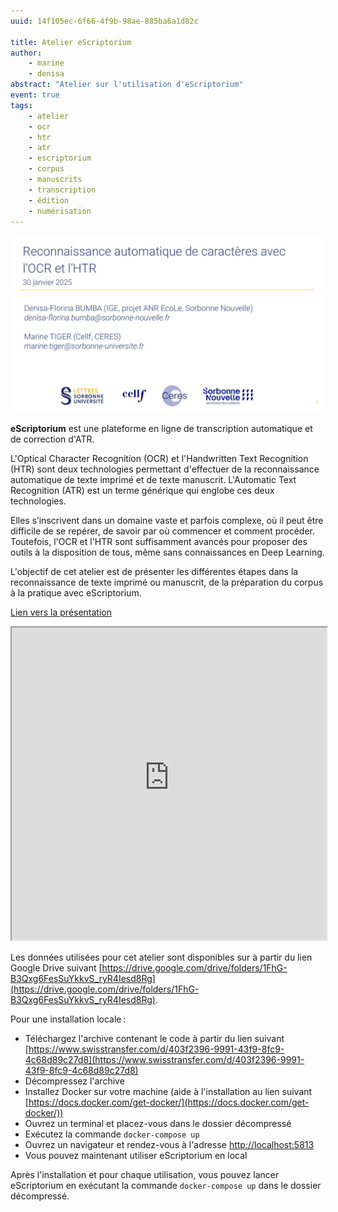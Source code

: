 ```yaml
---
uuid: 14f105ec-6f66-4f9b-98ae-885ba6a1d82c

title: Atelier eScriptorium
author:
    - marine
    - denisa
abstract: "Atelier sur l'utilisation d'eScriptorium"
event: true
tags:
    - atelier
    - ocr
    - htr
    - atr
    - escriptorium
    - corpus
    - manuscrits
    - transcription
    - édition
    - numérisation
---
```


![](atelier_escriptorium.png)

**eScriptorium** est une plateforme en ligne de transcription
automatique et de correction d'ATR.

L'Optical Character Recognition (OCR) et l'Handwritten Text Recognition (HTR) sont deux technologies permettant d'effectuer de la reconnaissance automatique de texte imprimé et de texte manuscrit. L'Automatic Text Recognition (ATR) est un terme générique qui englobe ces deux technologies.

Elles s’inscrivent dans un domaine vaste et parfois complexe, où il peut être difficile de se repérer, de savoir par où commencer et comment procéder. 
Toutefois, l'OCR et l'HTR sont suffisamment avancés pour proposer des outils à la disposition de tous, même sans connaissances en Deep Learning.

L'objectif de cet atelier est de présenter les différentes étapes dans la reconnaissance de texte imprimé ou manuscrit, de la préparation du corpus à la pratique avec eScriptorium.

[Lien vers la présentation](atelier_escriptorium.pdf)
<iframe src="https://ceres.sorbonne-universite.fr/0e04bff2e6809e6c74d9b6cca778ef2c/atelier_escriptorium.pdf" type="application/pdf" width="100%" height="500px">
    <p>Vous pouvez <a href="atelier_escriptorium.pdf">télécharger le PDF</a>.</p>
</iframe>

Les données utilisées pour cet atelier sont disponibles sur à partir du lien Google Drive suivant [https://drive.google.com/drive/folders/1FhG-B3Qxg6FesSuYkkvS_ryR4Iesd8Rg](https://drive.google.com/drive/folders/1FhG-B3Qxg6FesSuYkkvS_ryR4Iesd8Rg).

Pour une installation locale :
- Téléchargez l'archive contenant le code à partir du lien suivant [https://www.swisstransfer.com/d/403f2396-9991-43f9-8fc9-4c68d89c27d8](https://www.swisstransfer.com/d/403f2396-9991-43f9-8fc9-4c68d89c27d8)
- Décompressez l'archive
- Installez Docker sur votre machine (aide à l'installation au lien suivant [https://docs.docker.com/get-docker/](https://docs.docker.com/get-docker/))
- Ouvrez un terminal et placez-vous dans le dossier décompressé
- Exécutez la commande `docker-compose up`
- Ouvrez un navigateur et rendez-vous à l'adresse [http://localhost:5813](http://localhost:5813)
- Vous pouvez maintenant utiliser eScriptorium en local

Après l'installation et pour chaque utilisation, vous pouvez lancer eScriptorium en exécutant la commande `docker-compose up` dans le dossier décompressé.
